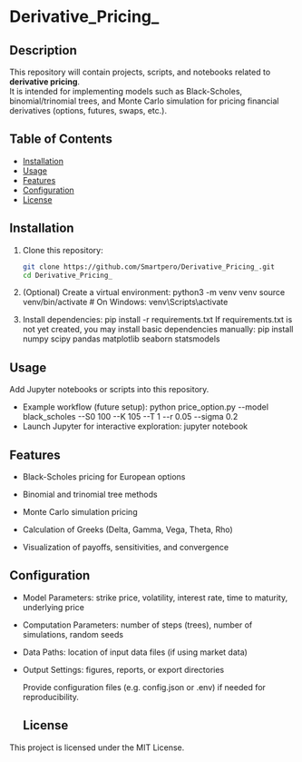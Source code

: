 # Derivative_Pricing_

## Description

This repository will contain projects, scripts, and notebooks related to **derivative pricing**.  
It is intended for implementing models such as Black-Scholes, binomial/trinomial trees, and Monte Carlo simulation for pricing financial derivatives (options, futures, swaps, etc.).

## Table of Contents

- [Installation](#installation)  
- [Usage](#usage)  
- [Features](#features)  
- [Configuration](#configuration)  
- [License](#license)  

## Installation

1. Clone this repository:

   ```bash
   git clone https://github.com/Smartpero/Derivative_Pricing_.git
   cd Derivative_Pricing_
2. (Optional) Create a virtual environment:
   python3 -m venv venv
   source venv/bin/activate   # On Windows: venv\Scripts\activate
3. Install dependencies:
   pip install -r requirements.txt
   If requirements.txt is not yet created, you may install basic dependencies manually:
   pip install numpy scipy pandas matplotlib seaborn statsmodels
   
## Usage

Add Jupyter notebooks or scripts into this repository.

- Example workflow (future setup):
  python price_option.py --model black_scholes --S0 100 --K 105 --T 1 --r 0.05 --sigma 0.2
- Launch Jupyter for interactive exploration:
  jupyter notebook
## Features

- Black-Scholes pricing for European options

- Binomial and trinomial tree methods

- Monte Carlo simulation pricing

- Calculation of Greeks (Delta, Gamma, Vega, Theta, Rho)

- Visualization of payoffs, sensitivities, and convergence
## Configuration

- Model Parameters: strike price, volatility, interest rate, time to maturity, underlying price

- Computation Parameters: number of steps (trees), number of simulations, random seeds

- Data Paths: location of input data files (if using market data)

- Output Settings: figures, reports, or export directories

  Provide configuration files (e.g. config.json or .env) if needed for reproducibility.
  ## License

This project is licensed under the MIT License.




